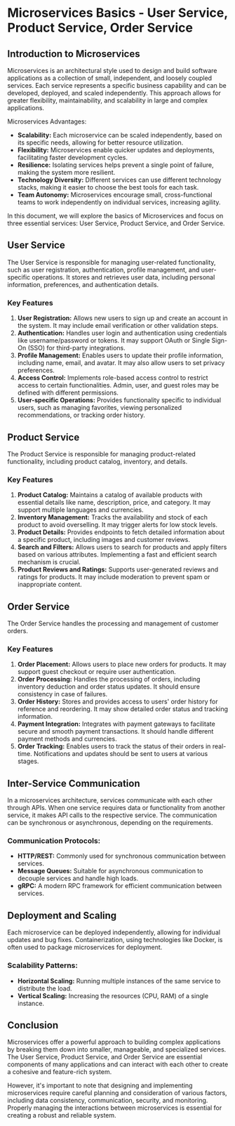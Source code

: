 # Microservices Basics - User Service, Product Service, Order Service

## Introduction to Microservices

Microservices is an architectural style used to design and build software applications as a collection of small, independent, and loosely coupled services. Each service represents a specific business capability and can be developed, deployed, and scaled independently. This approach allows for greater flexibility, maintainability, and scalability in large and complex applications.

Microservices Advantages:
- **Scalability:** Each microservice can be scaled independently, based on its specific needs, allowing for better resource utilization.
- **Flexibility:** Microservices enable quicker updates and deployments, facilitating faster development cycles.
- **Resilience:** Isolating services helps prevent a single point of failure, making the system more resilient.
- **Technology Diversity:** Different services can use different technology stacks, making it easier to choose the best tools for each task.
- **Team Autonomy:** Microservices encourage small, cross-functional teams to work independently on individual services, increasing agility.

In this document, we will explore the basics of Microservices and focus on three essential services: User Service, Product Service, and Order Service.

## User Service

The User Service is responsible for managing user-related functionality, such as user registration, authentication, profile management, and user-specific operations. It stores and retrieves user data, including personal information, preferences, and authentication details.

### Key Features

1. **User Registration:** Allows new users to sign up and create an account in the system. It may include email verification or other validation steps.
2. **Authentication:** Handles user login and authentication using credentials like username/password or tokens. It may support OAuth or Single Sign-On (SSO) for third-party integrations.
3. **Profile Management:** Enables users to update their profile information, including name, email, and avatar. It may also allow users to set privacy preferences.
4. **Access Control:** Implements role-based access control to restrict access to certain functionalities. Admin, user, and guest roles may be defined with different permissions.
5. **User-specific Operations:** Provides functionality specific to individual users, such as managing favorites, viewing personalized recommendations, or tracking order history.

## Product Service

The Product Service is responsible for managing product-related functionality, including product catalog, inventory, and details.

### Key Features

1. **Product Catalog:** Maintains a catalog of available products with essential details like name, description, price, and category. It may support multiple languages and currencies.
2. **Inventory Management:** Tracks the availability and stock of each product to avoid overselling. It may trigger alerts for low stock levels.
3. **Product Details:** Provides endpoints to fetch detailed information about a specific product, including images and customer reviews.
4. **Search and Filters:** Allows users to search for products and apply filters based on various attributes. Implementing a fast and efficient search mechanism is crucial.
5. **Product Reviews and Ratings:** Supports user-generated reviews and ratings for products. It may include moderation to prevent spam or inappropriate content.

## Order Service

The Order Service handles the processing and management of customer orders.

### Key Features

1. **Order Placement:** Allows users to place new orders for products. It may support guest checkout or require user authentication.
2. **Order Processing:** Handles the processing of orders, including inventory deduction and order status updates. It should ensure consistency in case of failures.
3. **Order History:** Stores and provides access to users' order history for reference and reordering. It may show detailed order status and tracking information.
4. **Payment Integration:** Integrates with payment gateways to facilitate secure and smooth payment transactions. It should handle different payment methods and currencies.
5. **Order Tracking:** Enables users to track the status of their orders in real-time. Notifications and updates should be sent to users at various stages.

## Inter-Service Communication

In a microservices architecture, services communicate with each other through APIs. When one service requires data or functionality from another service, it makes API calls to the respective service. The communication can be synchronous or asynchronous, depending on the requirements.

### Communication Protocols:
- **HTTP/REST:** Commonly used for synchronous communication between services.
- **Message Queues:** Suitable for asynchronous communication to decouple services and handle high loads.
- **gRPC:** A modern RPC framework for efficient communication between services.

## Deployment and Scaling

Each microservice can be deployed independently, allowing for individual updates and bug fixes. Containerization, using technologies like Docker, is often used to package microservices for deployment.

### Scalability Patterns:
- **Horizontal Scaling:** Running multiple instances of the same service to distribute the load.
- **Vertical Scaling:** Increasing the resources (CPU, RAM) of a single instance.

## Conclusion

Microservices offer a powerful approach to building complex applications by breaking them down into smaller, manageable, and specialized services. The User Service, Product Service, and Order Service are essential components of many applications and can interact with each other to create a cohesive and feature-rich system.

However, it's important to note that designing and implementing microservices require careful planning and consideration of various factors, including data consistency, communication, security, and monitoring. Properly managing the interactions between microservices is essential for creating a robust and reliable system.
